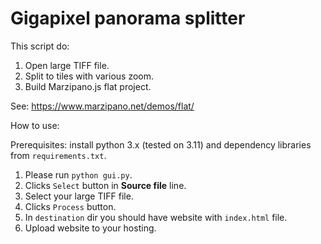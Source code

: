 # Gigapixel panorama splitter

This script do:

1. Open large TIFF file.
2. Split to tiles with various zoom.
3. Build Marzipano.js flat project. 

See: https://www.marzipano.net/demos/flat/

How to use:

Prerequisites: install python 3.x (tested on 3.11) and dependency libraries from `requirements.txt`.

1. Please run `python gui.py`.
2. Clicks `Select` button in **Source file** line.
3. Select your large TIFF file.
4. Clicks `Process` button.
5. In `destination` dir you should have website with `index.html` file.
6. Upload website to your hosting.
